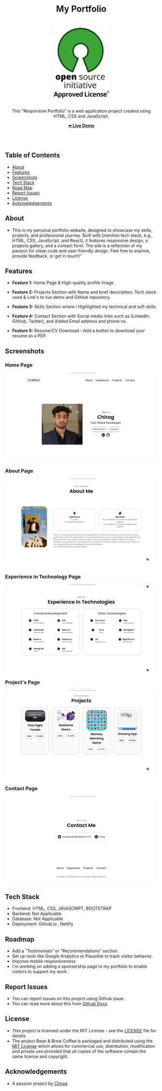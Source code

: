 <h1 align="center">My Portfolio</h1>

<div align="center">

<h2 align="center">
  <a href="LICENSE">
    <img src="https://github.com/SorcererChiragsingh/My-Responsive-Portfolio/blob/main/Images/MIT%20License.png" alt="MIT License" />
  </a>
</h2>

<p>This "Responsive Portfolio" is a web application project created using HTML, CSS and JavaScript.</p>

<a href="https://sorcererchiragsingh.github.io/My-Responsive-Portfolio/" target="_blank"><strong>➥ Live Demo</strong></a>

</div> <br/><br/>

## Table of Contents

- [About](#about)
- [Features](#features)
- [Screenshots](#screenshots)
- [Tech Stack](#tech-stack)
- [Road Map](#roadmap)
- [Report Issues](#report-issues)
- [License](#license)
- [Acknowledgements](#acknowledgements)

## About

- This is my personal portfolio website, designed to showcase my skills, projects, and professional journey. Built with [mention tech stack, e.g., HTML, CSS, JavaScript, and React], it features responsive design, a projects gallery, and a contact form. The site is a reflection of my passion for clean code and user-friendly design. Feel free to explore, provide feedback, or get in touch!"
<!-- 
"Hello! I’m [Your Name], a passionate [Your Role, e.g., Software Engineer or Full-Stack Developer] with a knack for building dynamic and user-friendly applications. With a strong foundation in [mention key skills or technologies, e.g., JavaScript, React, and Node.js], I love solving complex problems and turning ideas into reality. Whether it’s crafting seamless user experiences or optimizing back-end systems, I’m always eager to learn and grow. When I’m not coding, you’ll find me [mention a personal interest, e.g., exploring new tech trends or solving puzzles]. Let’s create something amazing together!"

"Welcome to my portfolio! I’m [Your Name], a [Your Role, e.g., Software Developer or Full-Stack Engineer] dedicated to creating innovative, efficient, and user-centric solutions. This space showcases my journey, skills, and the projects I’ve worked on, ranging from [mention project types, e.g., front-end applications to full-stack systems]. I aim to combine creativity with technical expertise to deliver impactful results. Feel free to explore my work, connect with me, or even support my journey through the sponsorship page. Thank you for visiting!"
-->

## Features

- **Feature 1:** Home Page & High-quality profile image . 

- **Feature 2:** Projects Section with Name and brief description; Tech stack used & Link's to live demo and GitHub repository.

- **Feature 3:** Skills Section where i Highlighted my technical and soft skills.

- **Feature 4:** Contact Section with Social media links such as (LinkedIn, GitHub, Twitter), and Added Email address and phone no.

- **Feature 5:** Resume/CV Download :-Add a button to download your resume as a PDF.

## Screenshots

### Home Page
![](https://github.com/SorcererChiragsingh/My-Responsive-Portfolio/blob/main/assets/preview1.png)

### About Page
![](https://github.com/SorcererChiragsingh/My-Responsive-Portfolio/blob/main/assets/preview2.png)

### Experience in Technology Page
![](https://github.com/SorcererChiragsingh/My-Responsive-Portfolio/blob/main/assets/preview3.png)

### Project's Page
![](https://github.com/SorcererChiragsingh/My-Responsive-Portfolio/blob/main/assets/preview4.png)

### Contact Page
![](https://github.com/SorcererChiragsingh/My-Responsive-Portfolio/blob/main/assets/preview5.png)


## Tech Stack

- Frontend: HTML, CSS, JAVASCRIPT, BOOTSTRAP
- Backend: Not Applicable
- Database: Not Applicable
- Deployment: Github.io , Netlify


## Roadmap

 - Add a "Testimonials" or "Recommendations" section.
 - Set up tools like Google Analytics or Plausible to track visitor behavior.
 - Improve mobile responsiveness
 - I'm working on adding a sponsorship page to my portfolio to enable visitors to support my work.

 ## Report Issues
- You can report issues on this project using Github issue.
- You can read more about this from [Github Docs](https://docs.github.com/en/issues/tracking-your-work-with-issues/creating-an-issue)

## License

- This project is licensed under the MIT License - see the [LICENSE](https://github.com/SorcererChiragsingh/Project-Bean-Brew-Coffee-?tab=MIT-1-ov-file) file for details.
- The project Bean & Brew Coffee is packaged and distributed using the [MIT License](https://choosealicense.com/licenses/mit/) which allows for commercial use, distribution, modification and private use provided that all copies of the software contain the same license and copyright.

## Acknowledgements

- A passion project by [Chirag](www.linkedin.com/in/chirag-singh-148993279)

<!--
- Short-Term Goals (1-3 Months)
Enhance Design and Responsiveness
Ensure a mobile-friendly, responsive design.
Improve visual aesthetics with modern UI/UX principles.
Add New Sections
Include a dedicated sponsorship/donation page.
Add a "Testimonials" or "Recommendations" section (if applicable).
Integrate Analytics
Set up tools like Google Analytics or Plausible to track visitor behavior.
Showcase Latest Projects
Add recent projects with detailed descriptions, tech stacks, and links to live demos or GitHub.

- Mid-Term Goals (3-6 Months)
Blog or Articles Section
Write technical blogs, case studies, or tutorials.
Share your knowledge on topics like front-end, full-stack development, or DSA.
Interactive Features
Implement interactive demos of your projects or coding skills (e.g., a mini project embedded in the portfolio).
Localization
Add multi-language support for broader reach.
Custom Branding
Create a personal logo or theme for better brand identity.

- Long-Term Goals (6+ Months)
Add Career Milestones
Include a timeline of achievements, certifications, or new roles.
API Integration
Integrate external APIs for dynamic content like GitHub repositories or LeetCode stats.
Contact Automation
Enhance the contact page with email automation or chatbot integration.
Optimize for SEO
Focus on improving search engine visibility to attract more visitors.
Monetization Opportunities
Enable sponsorships, offer paid resources, or add affiliate links for products/services you endorse.
Portfolio as a Service
Create a modular portfolio system to showcase how others can build similar portfolios (potentially monetizable).
Continuous Improvement

Regularly update the portfolio with new projects, achievements, and blogs.
Gather feedback from users and improve features iteratively. 
-->

<!--
Here are key features you can incorporate into your portfolio to make it professional, user-friendly, and engaging:

1. Core Features
- Home Page (About Me)
Brief introduction with your name, role (e.g., Software Engineer, Full-Stack Developer), and a professional summary.
Eye-catching tagline or mission statement.
High-quality profile image or logo.
- Projects Section
Showcase projects with:
Name and brief description.
- Tech stack used.
Links to live demo and GitHub repository.
Screenshots or video walkthroughs.
- Skills Section
Highlight your technical and soft skills.
Use progress bars, tags, or icons to make it visually appealing.
- Contact Section
Contact form with fields for name, email, and message.
Social media links (LinkedIn, GitHub, Twitter, etc.).
Email and phone (if comfortable sharing).
- Resume/CV Download
Add a button to download your resume as a PDF.
- Sponsorship Page
Simple and secure payment options (e.g., Buy Me a Coffee, PayPal, Stripe).
Thank-you message or recognition for sponsors.

2. Advanced Features
- Blog/Articles Section
Share technical write-ups, tutorials, or your learning journey.
Include categories and tags for easy navigation.
- Dynamic Stats Integration
Real-time stats like:
GitHub contributions.
LeetCode/DSA progress.
Stack Overflow reputation.
- Testimonials
Include quotes from colleagues, mentors, or clients.
Add their name, designation, and optionally their profile picture.
- Portfolio Timeline
Display your journey: education, work experience, certifications, and key milestones.

3. Interactive Features
- Theme Switcher
Light/Dark mode toggle for better accessibility.
- Interactive Demos
Mini-games, coding snippets, or live examples of your projects.
- Search Functionality
Allow users to search through your projects, blogs, or skills.
- Localization
Multi-language support to cater to a global audience.

4. Design Features
- Animations
Smooth transitions and hover effects for a polished look.
- Customizable Themes
Let users select from pre-defined color palettes or themes.
- Typography & Icons
Use professional fonts and visually appealing icons for skills and tools.

5. Analytics & SEO
Use tools like Google Analytics or Plausible for tracking visitor activity.
Optimize for search engines (meta tags, alt texts, keyword usage).

6. Monetization Opportunities
Affiliate links to tools or platforms you use.
E-books, templates, or resources for sale.
Offer freelancing or consultation services.

-->